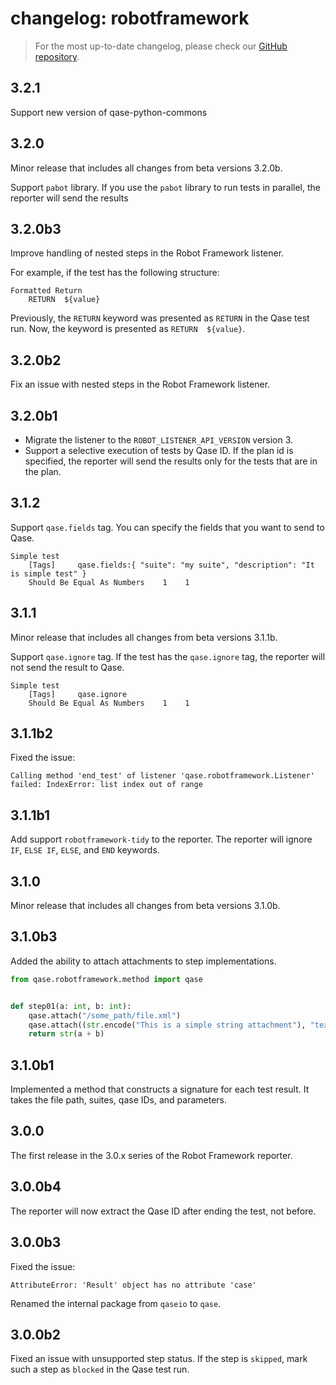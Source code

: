# changelog: robotframework

> For the most up-to-date changelog, please check our [GitHub repository](https://github.com/qase-tms/qase-python/blob/main/qase-robotframework/changelog.md).
##  3.2.1


Support new version of qase-python-commons

##  3.2.0


Minor release that includes all changes from beta versions 3.2.0b.

Support `pabot` library. If you use the `pabot` library to run tests in parallel, the reporter will send the results

##  3.2.0b3


Improve handling of nested steps in the Robot Framework listener.

For example, if the test has the following structure:

```robotframework
Formatted Return
    RETURN  ${value}
```

Previously, the `RETURN` keyword was presented as `RETURN` in the Qase test run. 
Now, the keyword is presented as `RETURN  ${value}`.

##  3.2.0b2


Fix an issue with nested steps in the Robot Framework listener.

##  3.2.0b1


- Migrate the listener to the `ROBOT_LISTENER_API_VERSION` version 3.
- Support a selective execution of tests by Qase ID.
  If the plan id is specified, the reporter will send the results only for the tests that are in the plan.

##  3.1.2


Support `qase.fields` tag. You can specify the fields that you want to send to Qase.

```robotframework
Simple test
    [Tags]     qase.fields:{ "suite": "my suite", "description": "It is simple test" }
    Should Be Equal As Numbers    1    1
```

##  3.1.1


Minor release that includes all changes from beta versions 3.1.1b.

Support `qase.ignore` tag. If the test has the `qase.ignore` tag, the reporter will not send the result to Qase.

```robotframework
Simple test
    [Tags]     qase.ignore
    Should Be Equal As Numbers    1    1
```

##  3.1.1b2


Fixed the issue:

```log
Calling method 'end_test' of listener 'qase.robotframework.Listener' failed: IndexError: list index out of range
```

##  3.1.1b1


Add support `robotframework-tidy` to the reporter.
The reporter will ignore `IF`, `ELSE IF`, `ELSE`, and `END` keywords.

##  3.1.0


Minor release that includes all changes from beta versions 3.1.0b.

##  3.1.0b3


Added the ability to attach attachments to step implementations.

```python
from qase.robotframework.method import qase


def step01(a: int, b: int):
    qase.attach("/some_path/file.xml")
    qase.attach((str.encode("This is a simple string attachment"), "text/plain", "simple.txt"))
    return str(a + b)
```

##  3.1.0b1


Implemented a method that constructs a signature for each test result.
It takes the file path, suites, qase IDs, and parameters.

## 3.0.0


The first release in the 3.0.x series of the Robot Framework reporter.

## 3.0.0b4


The reporter will now extract the Qase ID after ending the test, not before.

## 3.0.0b3


Fixed the issue:

```log
AttributeError: 'Result' object has no attribute 'case'
```

Renamed the internal package from `qaseio` to `qase`.

## 3.0.0b2


Fixed an issue with unsupported step status. If the step is `skipped`, mark such a step as `blocked` in the Qase test
run.


